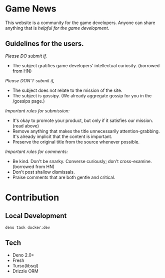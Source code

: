 # Game News

This website is a community for the game developers. Anyone can share anything that is _helpful for the game
development_.

## Guidelines for the users.

_Please DO submit if,_

- The subject gratifies game developers' intellectual curiosity. (borrowed from HN)

_Please DON'T submit if,_

- The subject does not relate to the mission of the site.
- The subject is gossipy. (We already aggregate gossip for you in the /gossips page.)

_Important rules for submission:_

- It's okay to promote your product, but only if it satisfies our mission. (read above)
- Remove anything that makes the title unnecessarily attention-grabbing. It's already implicit that the content is
  important.
- Preserve the original title from the source whenever possible.

_Important rules for comments:_

- Be kind. Don't be snarky. Converse curiously; don't cross-examine. (borrowed from HN)
- Don't post shallow dismissals.
- Praise comments that are both gentle and critical.

# Contribution

## Local Development

```
deno task docker:dev
```

## Tech

- Deno 2.0+
- Fresh
- Turso(libsql)
- Drizzle ORM
